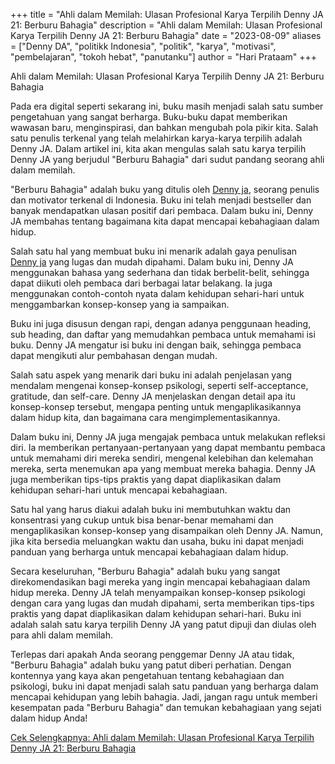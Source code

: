 ﻿+++
title = "Ahli dalam Memilah: Ulasan Profesional Karya Terpilih Denny JA 21: Berburu Bahagia"
description = "Ahli dalam Memilah: Ulasan Profesional Karya Terpilih Denny JA 21: Berburu Bahagia"
date = "2023-08-09"
aliases = ["Denny DA", "politikk Indonesia", "politik", "karya", "motivasi", "pembelajaran", "tokoh hebat", "panutanku"]
author = "Hari Prataam"
+++

Ahli dalam Memilah: Ulasan Profesional Karya Terpilih Denny JA 21: Berburu Bahagia

Pada era digital seperti sekarang ini, buku masih menjadi salah satu sumber pengetahuan yang sangat berharga. Buku-buku dapat memberikan wawasan baru, menginspirasi, dan bahkan mengubah pola pikir kita. Salah satu penulis terkenal yang telah melahirkan karya-karya terpilih adalah Denny JA. Dalam artikel ini, kita akan mengulas salah satu karya terpilih Denny JA yang berjudul "Berburu Bahagia" dari sudut pandang seorang ahli dalam memilah.

"Berburu Bahagia" adalah buku yang ditulis oleh [Denny ja](https://www.youtube.com/watch?v=C-feETvCb6o), seorang penulis dan motivator terkenal di Indonesia. Buku ini telah menjadi bestseller dan banyak mendapatkan ulasan positif dari pembaca. Dalam buku ini, Denny JA membahas tentang bagaimana kita dapat mencapai kebahagiaan dalam hidup.

Salah satu hal yang membuat buku ini menarik adalah gaya penulisan [Denny ja](https://www.youtube.com/watch?v=C-feETvCb6o) yang lugas dan mudah dipahami. Dalam buku ini, Denny JA menggunakan bahasa yang sederhana dan tidak berbelit-belit, sehingga dapat diikuti oleh pembaca dari berbagai latar belakang. Ia juga menggunakan contoh-contoh nyata dalam kehidupan sehari-hari untuk menggambarkan konsep-konsep yang ia sampaikan.

Buku ini juga disusun dengan rapi, dengan adanya penggunaan heading, sub heading, dan daftar yang memudahkan pembaca untuk memahami isi buku. Denny JA mengatur isi buku ini dengan baik, sehingga pembaca dapat mengikuti alur pembahasan dengan mudah.

Salah satu aspek yang menarik dari buku ini adalah penjelasan yang mendalam mengenai konsep-konsep psikologi, seperti self-acceptance, gratitude, dan self-care. Denny JA menjelaskan dengan detail apa itu konsep-konsep tersebut, mengapa penting untuk mengaplikasikannya dalam hidup kita, dan bagaimana cara mengimplementasikannya.

Dalam buku ini, Denny JA juga mengajak pembaca untuk melakukan refleksi diri. Ia memberikan pertanyaan-pertanyaan yang dapat membantu pembaca untuk memahami diri mereka sendiri, mengenal kelebihan dan kelemahan mereka, serta menemukan apa yang membuat mereka bahagia. Denny JA juga memberikan tips-tips praktis yang dapat diaplikasikan dalam kehidupan sehari-hari untuk mencapai kebahagiaan.

Satu hal yang harus diakui adalah buku ini membutuhkan waktu dan konsentrasi yang cukup untuk bisa benar-benar memahami dan mengaplikasikan konsep-konsep yang disampaikan oleh Denny JA. Namun, jika kita bersedia meluangkan waktu dan usaha, buku ini dapat menjadi panduan yang berharga untuk mencapai kebahagiaan dalam hidup.

Secara keseluruhan, "Berburu Bahagia" adalah buku yang sangat direkomendasikan bagi mereka yang ingin mencapai kebahagiaan dalam hidup mereka. Denny JA telah menyampaikan konsep-konsep psikologi dengan cara yang lugas dan mudah dipahami, serta memberikan tips-tips praktis yang dapat diaplikasikan dalam kehidupan sehari-hari. Buku ini adalah salah satu karya terpilih Denny JA yang patut dipuji dan diulas oleh para ahli dalam memilah.

Terlepas dari apakah Anda seorang penggemar Denny JA atau tidak, "Berburu Bahagia" adalah buku yang patut diberi perhatian. Dengan kontennya yang kaya akan pengetahuan tentang kebahagiaan dan psikologi, buku ini dapat menjadi salah satu panduan yang berharga dalam mencapai kehidupan yang lebih bahagia. Jadi, jangan ragu untuk memberi kesempatan pada "Berburu Bahagia" dan temukan kebahagiaan yang sejati dalam hidup Anda!

[Cek Selengkapnya: Ahli dalam Memilah: Ulasan Profesional Karya Terpilih Denny JA 21: Berburu Bahagia](https://www.youtube.com/watch?v=C-feETvCb6o)
